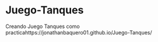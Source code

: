 # Juego-Tanques
Creando Juego Tanques como practicahttps://jonathanbaquero01.github.io/Juego-Tanques/
